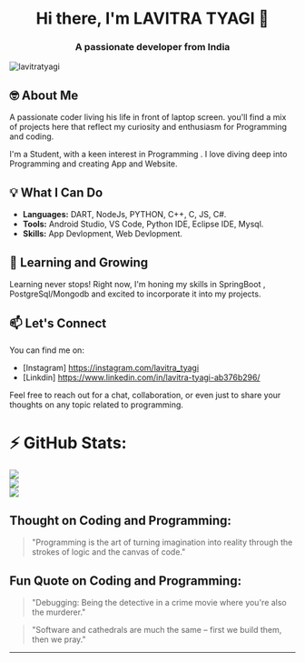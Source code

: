 <h1 align="center">Hi there, I'm LAVITRA TYAGI 👋</h1>
<h3 align="center">A passionate developer from India</h3>
<p align="left"> <img src="https://komarev.com/ghpvc/?username=lavitratyagi1&label=Profile%20views&color=0e75b6&style=flat" alt="lavitratyagi" /> </p>

## 🤓 About Me

A passionate coder living his life in front of laptop screen.
you'll find a mix of projects here that reflect my curiosity and enthusiasm for Programming and coding.

I'm a Student, with a keen interest in Programming . I love diving deep into Programming and creating App and Website.

## 💡 What I Can Do

- **Languages:**   DART, NodeJs, PYTHON, C++, C, JS, C#.
- **Tools:** Android Studio, VS Code, Python IDE, Eclipse IDE, Mysql.
- **Skills:** App Devlopment, Web Devlopment.

## 🌱 Learning and Growing

Learning never stops! Right now, I'm honing my skills in SpringBoot , PostgreSql/Mongodb and excited to incorporate it into my projects.

## 📫 Let's Connect

You can find me on:

- [Instagram] https://instagram.com/lavitra_tyagi
- [Linkdin] https://www.linkedin.com/in/lavitra-tyagi-ab376b296/

Feel free to reach out for a chat, collaboration, or even just to share your thoughts on any topic related to programming.

# ⚡ GitHub Stats:
![](https://github-readme-streak-stats.herokuapp.com/?user=lavitratyagi1&theme=react&hide_border=true)<br/>
![](https://github-readme-stats.vercel.app/api?username=lavitratyagi1&theme=react&hide_border=true&include_all_commits=true&count_private=true)<br/>
![](https://github-readme-stats.vercel.app/api/top-langs/?username=lavitratyagi1&theme=react&hide_border=true&include_all_commits=true&count_private=true&layout=compact)


## Thought on Coding and Programming:

> "Programming is the art of turning imagination into reality through the strokes of logic and the canvas of code." 

## Fun Quote on Coding and Programming:

> "Debugging: Being the detective in a crime movie where you're also the murderer."

> "Software and cathedrals are much the same – first we build them, then we pray."

---
